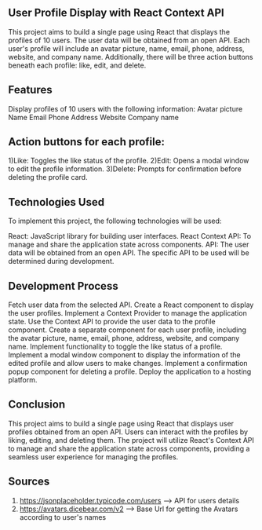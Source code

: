 ## User Profile Display with React Context API
This project aims to build a single page using React that displays the profiles of 10 users. The user data will be obtained from an open API. Each user's profile will include an avatar picture, name, email, phone, address, website, and company name. Additionally, there will be three action buttons beneath each profile: like, edit, and delete.

## Features
Display profiles of 10 users with the following information:
Avatar picture
Name
Email
Phone
Address
Website
Company name

## Action buttons for each profile:
1)Like: Toggles the like status of the profile.
2)Edit: Opens a modal window to edit the profile information.
3)Delete: Prompts for confirmation before deleting the profile card.

## Technologies Used
To implement this project, the following technologies will be used:

React: JavaScript library for building user interfaces.
React Context API: To manage and share the application state across components.
API: The user data will be obtained from an open API. The specific API to be used will be determined during development.

## Development Process
Fetch user data from the selected API.
Create a React component to display the user profiles.
Implement a Context Provider to manage the application state.
Use the Context API to provide the user data to the profile component.
Create a separate component for each user profile, including the avatar picture, name, email, phone, address, website, and company name.
Implement functionality to toggle the like status of a profile.
Implement a modal window component to display the information of the edited profile and allow users to make changes.
Implement a confirmation popup component for deleting a profile.
Deploy the application to a hosting platform.


## Conclusion
This project aims to build a single page using React that displays user profiles obtained from an open API. Users can interact with the profiles by liking, editing, and deleting them. The project will utilize React's Context API to manage and share the application state across components, providing a seamless user experience for managing the profiles.

## Sources

1) https://jsonplaceholder.typicode.com/users --> API for users details
2) https://avatars.dicebear.com/v2 --> Base Url for getting the Avatars according to user's names 





